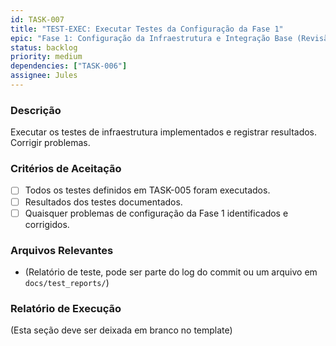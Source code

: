 ```yaml
---
id: TASK-007
title: "TEST-EXEC: Executar Testes da Configuração da Fase 1"
epic: "Fase 1: Configuração da Infraestrutura e Integração Base (Revisão e Testes)"
status: backlog
priority: medium
dependencies: ["TASK-006"]
assignee: Jules
---
```


### Descrição

Executar os testes de infraestrutura implementados e registrar resultados. Corrigir problemas.

### Critérios de Aceitação

- [ ] Todos os testes definidos em TASK-005 foram executados.
- [ ] Resultados dos testes documentados.
- [ ] Quaisquer problemas de configuração da Fase 1 identificados e corrigidos.

### Arquivos Relevantes

* (Relatório de teste, pode ser parte do log do commit ou um arquivo em `docs/test_reports/`)

### Relatório de Execução

(Esta seção deve ser deixada em branco no template)
